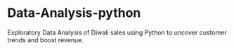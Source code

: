 # Data-Analysis-python
Exploratory Data Analysis of Diwali sales using Python to uncover customer trends and boost revenue.
